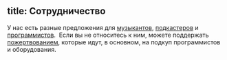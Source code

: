 title: Сотрудничество
---
У нас есть разные предложения для [музыкантов](/artists.html),
[подкастеров](/podcasters.html) и [программистов][app].  Если вы не относитесь
к ним, можете поддержать [пожертвованием](/support/), которые идут, в
основном, на подкуп программистов и оборудования.

[app]: http://app.tmradio.net/
